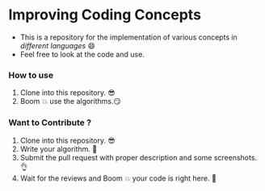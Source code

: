 # Improving Coding Concepts 
- This is a repository for the implementation of various concepts in *different languages* :smile:
- Feel free to look at the code and use.

### How to use
1. Clone into this repository. :sunglasses:
2. Boom :boom: use the algorithms.:smirk:

### Want to Contribute ?
1. Clone into this repository. :sunglasses:
2. Write your algorithm. :punch:
3. Submit the pull request with proper description and some screenshots. :ok_hand:
4. Wait for the reviews and Boom :boom: your code is right here. :100:
